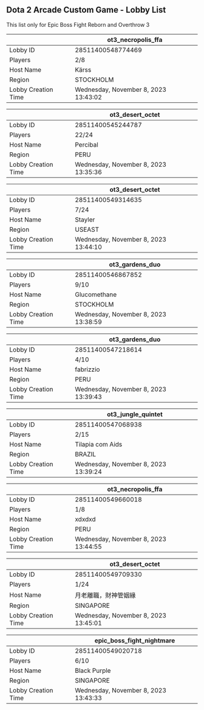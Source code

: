 ## Dota 2 Arcade Custom Game - Lobby List

This list only for Epic Boss Fight Reborn and Overthrow 3

|  | ot3_necropolis_ffa |
| ------ | ------ |
| Lobby ID | 28511400548774469 |
| Players | 2/8 |
| Host Name | Kärss |
| Region | STOCKHOLM |
| Lobby Creation Time | Wednesday, November 8, 2023 13:43:02 |


|  | ot3_desert_octet |
| ------ | ------ |
| Lobby ID | 28511400545244787 |
| Players | 22/24 |
| Host Name | Percibal |
| Region | PERU |
| Lobby Creation Time | Wednesday, November 8, 2023 13:35:36 |


|  | ot3_desert_octet |
| ------ | ------ |
| Lobby ID | 28511400549314635 |
| Players | 7/24 |
| Host Name | Stayler |
| Region | USEAST |
| Lobby Creation Time | Wednesday, November 8, 2023 13:44:10 |


|  | ot3_gardens_duo |
| ------ | ------ |
| Lobby ID | 28511400546867852 |
| Players | 9/10 |
| Host Name | Glucomethane |
| Region | STOCKHOLM |
| Lobby Creation Time | Wednesday, November 8, 2023 13:38:59 |


|  | ot3_gardens_duo |
| ------ | ------ |
| Lobby ID | 28511400547218614 |
| Players | 4/10 |
| Host Name | fabrizzio |
| Region | PERU |
| Lobby Creation Time | Wednesday, November 8, 2023 13:39:43 |


|  | ot3_jungle_quintet |
| ------ | ------ |
| Lobby ID | 28511400547068938 |
| Players | 2/15 |
| Host Name | Tilapia com Aids |
| Region | BRAZIL |
| Lobby Creation Time | Wednesday, November 8, 2023 13:39:24 |


|  | ot3_necropolis_ffa |
| ------ | ------ |
| Lobby ID | 28511400549660018 |
| Players | 1/8 |
| Host Name | xdxdxd |
| Region | PERU |
| Lobby Creation Time | Wednesday, November 8, 2023 13:44:55 |


|  | ot3_desert_octet |
| ------ | ------ |
| Lobby ID | 28511400549709330 |
| Players | 1/24 |
| Host Name | 月老離職，財神管姻緣 |
| Region | SINGAPORE |
| Lobby Creation Time | Wednesday, November 8, 2023 13:45:01 |


|  | epic_boss_fight_nightmare |
| ------ | ------ |
| Lobby ID | 28511400549020718 |
| Players | 6/10 |
| Host Name | Black Purple |
| Region | SINGAPORE |
| Lobby Creation Time | Wednesday, November 8, 2023 13:43:33 |


